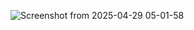 ![Screenshot from 2025-04-29 05-01-58](https://github.com/user-attachments/assets/4f3c8cbe-25bf-416a-9467-2d6cd2ff7a95)
